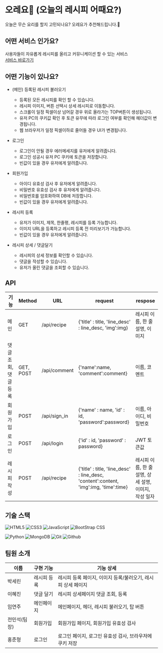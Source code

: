 # 오레요🥗 (오늘의 레시피 어때요?)
오늘은 무슨 요리를 할지 고민되나요? 오레요가 추천해드립니다.💪   

## 어떤 서비스 인가요?
사용자들이 자유롭게 레시피를 올리고 커뮤니케이션 할 수 있는 서비스   
[서비스 바로가기]()   

## 어떤 기능이 있나요?
- (메인) 등록된 레시피 불러오기
  - 등록된 모든 레시피를 확인 할 수 있습니다.
  - 레시피 이미지, 버튼 선택시 상세 레시피로 이동합니다.
  - 스크롤이 일정 픽셀이상 넘어갈 경우 위로 올라가는 TOP버튼이 생성됩니다.
  - 유저 PC의 쿠키값 확인 후 토큰 유무에 따라 로그인 여부를 확인해 헤더값이 변경됩니다.
  - 웹 브라우저가 일정 픽셀이하로 줄어들 경우 UI가 변경됩니다.

- 로그인
  - 로그인이 안될 경우 에러메세지를 유저에게 알려줍니다.
  - 로그인 성공시 유저 PC 쿠키에 토큰을 저장합니다.
  -  빈값이 있을 경우 유저에게 알려줍니다.
 
- 회원가입
  - 아이디 유효성 검사 후 유저에게 알려줍니다.
  - 비밀번호 유효성 검사 후 유저에게 알려줍니다.
  - 비밀번호를 암호화하여 DB에 저장합니다.
  - 빈값이 있을 경우 유저에게 알려줍니다.
 
- 레시피 등록
  - 유저가 이미지, 제목, 한줄평, 레시피를 등록 가능합니다.
  - 이미지 URL을 등록하고 레시피 등록 전 미리보기가 가능합니다.
  - 빈값이 있을 경우 유저에게 알려줍니다.

- 레시피 상세 / 댓글달기
  - 레시피의 상세 정보를 확인할 수 있습니다.
  - 댓글을 작성할 수 있습니다.
  - 유저가 올린 댓글을 조회할 수 있습니다.

## API
| 기능 | Method | URL | request | respose |
| --- | --- | --- | --- | ---|
| 메인 | GET | /api/recipe | {'title' : title, 'line_desc' : line_desc, 'img':img} | 레시피 이름, 한 줄 설명, 이미지 |
| 댓글 조회, 댓글 등록 | GET, POST | /api/comment | {'name':name, 'comment':comment} | 이름, 코멘트 |
| 회원가입 | POST | /api/sign_in | {'name' : name, 'id' : id, 'password':password} | 이름, 아이디, 비밀번호 |
| 로그인 | POST | /api/login | {'id' : id, 'password' : password} | JWT 토큰값 |
| 레시피 작성 | POST | /api/recipe | {'title' : title, 'line_desc' : line_desc, 'content':content, 'img':img, 'time':time} | 레시피 이름, 한 줄 설명, 상세 설명, 이미지, 작성 일자 |


## 기술 스택

![HTML5](https://img.shields.io/badge/HTML5-E34F26?&style=for-the-badge&logo=html5&logoColor=white)
![CSS3](https://img.shields.io/badge/CSS3-1572B6?&style=for-the-badge&logo=css3&logoColor=white)
![JavaScript](https://img.shields.io/badge/JavaScript-f1e05a?&style=for-the-badge&logo=javascript&logoColor=white)
![BootStrap CSS](https://img.shields.io/badge/Bootstrap-7952B3?&style=for-the-badge&logo=bulma&logoColor=white)

![Python](https://img.shields.io/badge/Python-3776AB?&style=for-the-badge&logo=bulma&logoColor=white)
![MongoDB](https://img.shields.io/badge/MongoDB-47A248?&style=for-the-badge&logo=mongodb&logoColor=white)
![Git](https://img.shields.io/badge/-Git-F05032?&style=for-the-badge&logo=git&logoColor=white)
![Github](https://img.shields.io/badge/-Github-181717?&style=for-the-badge&logo=github&logoColor=white)


## 팀원 소개
| 이름 | 구현 기능 | 기능 상세 |
| ----- | ----- | ---- |
| 박세린 | 레시피 등록 | 레시피 등록 페이지, 이미지 등록/불러오기, 레시피 상세 페이지 |
| 이혜진 | 댓글 달기 | 레시피 상세페이지 댓글 조회, 등록 |
| 임연주 | 메인페이지 | 메인페이지, 헤더, 레시피 불러오기, 탑 버튼 |
| 전민석(팀장) | 회원가입 | 회원가입 페이지, 회원가입 유효성 검사 |
| 홍준형 | 로그인 | 로그인 페이지, 로그인 유효성 검사, 브라우저에 쿠키 저장 |
